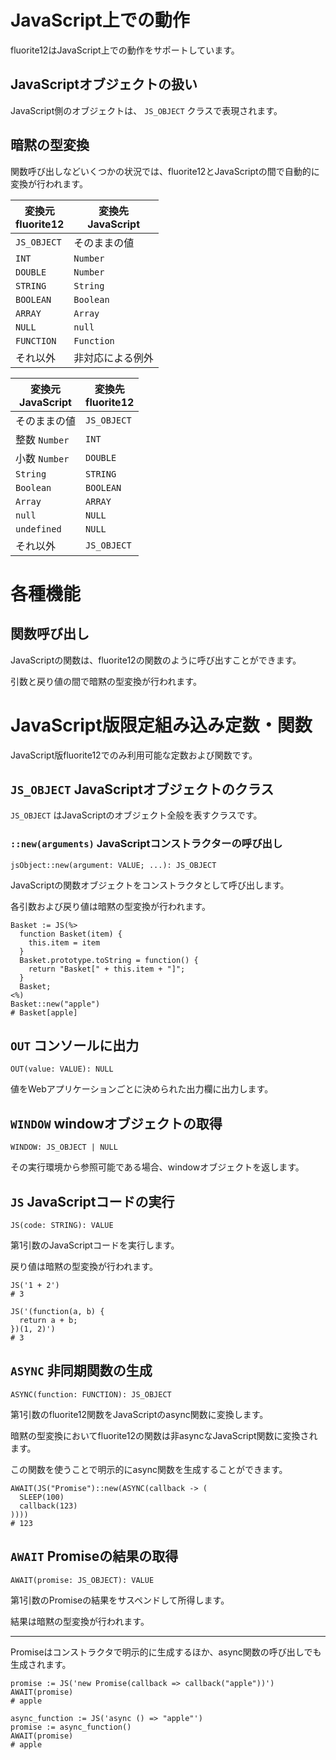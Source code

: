 # JavaScript上での動作

fluorite12はJavaScript上での動作をサポートしています。

## JavaScriptオブジェクトの扱い

JavaScript側のオブジェクトは、 `JS_OBJECT` クラスで表現されます。

## 暗黙の型変換

関数呼び出しなどいくつかの状況では、fluorite12とJavaScriptの間で自動的に変換が行われます。

| 変換元<br>fluorite12 | 変換先<br>JavaScript |
|-------------------|-------------------|
| `JS_OBJECT`       | そのままの値            |
| `INT`             | `Number`          |
| `DOUBLE`          | `Number`          |
| `STRING`          | `String`          |
| `BOOLEAN`         | `Boolean`         |
| `ARRAY`           | `Array`           |
| `NULL`            | `null`            |
| `FUNCTION`        | `Function`        |
| それ以外              | 非対応による例外          |

| 変換元<br>JavaScript | 変換先<br>fluorite12 |
|-------------------|-------------------|
| そのままの値            | `JS_OBJECT`       |
| 整数 `Number`       | `INT`             |
| 小数 `Number`       | `DOUBLE`          |
| `String`          | `STRING`          |
| `Boolean`         | `BOOLEAN`         |
| `Array`           | `ARRAY`           |
| `null`            | `NULL`            |
| `undefined`       | `NULL`            |
| それ以外              | `JS_OBJECT`       |

# 各種機能

## 関数呼び出し

JavaScriptの関数は、fluorite12の関数のように呼び出すことができます。

引数と戻り値の間で暗黙の型変換が行われます。

# JavaScript版限定組み込み定数・関数

JavaScript版fluorite12でのみ利用可能な定数および関数です。

## `JS_OBJECT` JavaScriptオブジェクトのクラス

`JS_OBJECT` はJavaScriptのオブジェクト全般を表すクラスです。

### `::new(arguments)` JavaScriptコンストラクターの呼び出し

`jsObject::new(argument: VALUE; ...): JS_OBJECT`

JavaScriptの関数オブジェクトをコンストラクタとして呼び出します。

各引数および戻り値は暗黙の型変換が行われます。

```
Basket := JS(%>
  function Basket(item) {
    this.item = item
  }
  Basket.prototype.toString = function() {
    return "Basket[" + this.item + "]";
  }
  Basket;
<%)
Basket::new("apple")
# Basket[apple]
```

## `OUT` コンソールに出力

`OUT(value: VALUE): NULL`

値をWebアプリケーションごとに決められた出力欄に出力します。

## `WINDOW` windowオブジェクトの取得

`WINDOW: JS_OBJECT | NULL`

その実行環境から参照可能である場合、windowオブジェクトを返します。

## `JS` JavaScriptコードの実行

`JS(code: STRING): VALUE`

第1引数のJavaScriptコードを実行します。

戻り値は暗黙の型変換が行われます。

```
JS('1 + 2')
# 3
```

```
JS('(function(a, b) {
  return a + b;
})(1, 2)')
# 3
```

## `ASYNC` 非同期関数の生成

`ASYNC(function: FUNCTION): JS_OBJECT`

第1引数のfluorite12関数をJavaScriptのasync関数に変換します。

暗黙の型変換においてfluorite12の関数は非asyncなJavaScript関数に変換されます。

この関数を使うことで明示的にasync関数を生成することができます。

```
AWAIT(JS("Promise")::new(ASYNC(callback -> (
  SLEEP(100)
  callback(123)
))))
# 123
```

## `AWAIT` Promiseの結果の取得

`AWAIT(promise: JS_OBJECT): VALUE`

第1引数のPromiseの結果をサスペンドして所得します。

結果は暗黙の型変換が行われます。

---

Promiseはコンストラクタで明示的に生成するほか、async関数の呼び出しでも生成されます。

```
promise := JS('new Promise(callback => callback("apple"))')
AWAIT(promise)
# apple
```

```
async_function := JS('async () => "apple"')
promise := async_function()
AWAIT(promise)
# apple
```
